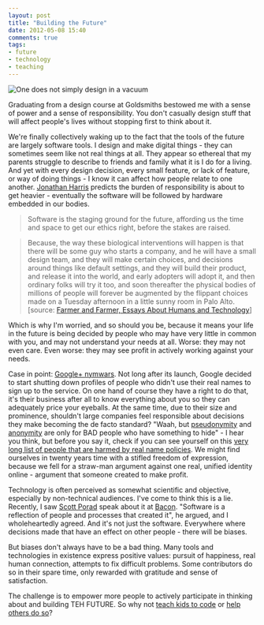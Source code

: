 ```yaml
---
layout: post
title: "Building the Future"
date: 2012-05-08 15:40
comments: true
tags: 
- future
- technology
- teaching
---
```

![One does not simply design in a vacuum](/images/design_vacuum.png)

Graduating from a design course at Goldsmiths bestowed me with a sense of power and a sense of responsibility. You don't casually design stuff that will affect people's lives without stopping first to think about it.

We're finally collectively waking up to the fact that the tools of the future are largely software tools. I design and make digital things - they can sometimes seem like not real things at all. They appear so ethereal that my parents struggle to describe to friends and family what it is I do for a living. And yet with every design decision, every small feature, or lack of feature, or way of doing things - I know it can affect how people relate to one another. [Jonathan Harris][3] predicts the burden of responsibility is about to get heavier - eventually the software will be followed by hardware embedded in our bodies.

> Software is the staging ground for the future, affording us the time and space to get our ethics right, before the stakes are raised.

> Because, the way these biological interventions will happen is that there will be some guy who starts a company, and he will have a small design team, and they will make certain choices, and decisions around things like default settings, and they will build their product, and release it into the world, and early adopters will adopt it, and then ordinary folks will try it too, and soon thereafter the physical bodies of millions of people will forever be augmented by the flippant choices made on a Tuesday afternoon in a little sunny room in Palo Alto. [source: [Farmer and Farmer, Essays About Humans and Technology][10]]

Which is why I'm worried, and so should you be, because it means your life in the future is being decided by people who may have very little in common with you, and may not understand your needs at all. Worse: they may not even care. Even worse: they may see profit in actively working against your needs.

Case in point: [Google+ nymwars][4]. Not long after its launch, Google decided to start shutting down profiles of people who didn't use their real names to sign up to the service. On one hand of course they have a right to do that, it's their business after all to know everything about you so they can adequately price your eyeballs. At the same time, due to their size and prominence, shouldn't large companies feel responsible about decisions they make becoming the de facto standard? "Waah, but [pseudonymity][6] and [anonymity][7] are only for BAD people who have something to hide" - I hear you think, but before you say it, check if you can see yourself on this [very long list of people that are harmed by real name policies][5]. We might find ourselves in twenty years time with a stifled freedom of expression, because we fell for a straw-man argument against one real, unified identity online - argument that someone created to make profit.

Technology is often perceived as somewhat scientific and objective, especially by non-technical audiences. I've come to think this is a lie. Recently, I saw [Scott Porad][9] speak about it at [Bacon][8]. "Software is a reflection of people and processes that created it", he argued, and I wholeheartedly agreed. And it's not just the software. Everywhere where decisions made that have an effect on other people - there will be biases.

But biases don't always have to be a bad thing. Many tools and technologies in existence express positive values: pursuit of happiness, real human connection, attempts to fix difficult problems. Some contributors do so in their spare time, only rewarded with gratitude and sense of satisfaction. 

The challenge is to empower more people to actively participate in thinking about and building TEH FUTURE. So why not [teach kids to code][2] or [help others do so][1]?

[1]: http://www.kapipal.com/760573d1b2ec4ecab351982e9122ce2f
[2]: http://codingforkids.org/wiki/Main_Page
[3]: http://farmerandfarmer.org/medicine/future.html
[4]: https://en.wikipedia.org/wiki/Nymwars
[5]: http://geekfeminism.wikia.com/wiki/Who_is_harmed_by_a_%22Real_Names%22_policy%3F
[6]: http://geekfeminism.wikia.com/wiki/Pseudonymity
[7]: http://geekfeminism.wikia.com/wiki/Anonymity
[8]: http://devslovebacon.com/
[9]: http://www.scottporad.com/
[10]: http://farmerandfarmer.org/medicine/index.html





